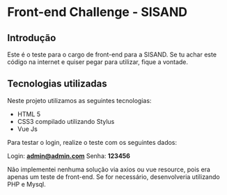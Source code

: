 # Front-end Challenge - SISAND

## Introdução

Este é o teste para o cargo de front-end para a SISAND. Se tu achar este código na internet e quiser pegar para utilizar, fique a vontade.

## Tecnologias utilizadas

Neste projeto utilizamos as seguintes tecnologias: 

* HTML 5
* CSS3 compilado utilizando Stylus
* Vue Js

Para testar o login, realize o teste com os seguintes dados:

Login: **admin@admin.com**
Senha: **123456**

Não implementei nenhuma solução via axios ou vue resource, pois era apenas um teste de front-end. Se for necessário, desenvolveria utilizando PHP e Mysql.